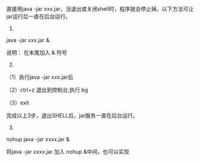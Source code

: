 直接用java -jar xxx.jar，当退出或关闭shell时，程序就会停止掉。以下方法可让jar运行后一直在后台运行。

1.

java -jar xxx.jar &

说明： 在末尾加入 & 符号

2.

（1）执行java -jar xxx.jar后

（2）ctrl+z 退出到控制台,执行 bg

（3）exit

完成以上3步，退出SHELL后，jar服务一直在后台运行。

3.

nohup java -jar xxxx.jar &

将java -jar xxxx.jar 加入  nohup  &中间，也可以实现